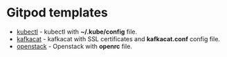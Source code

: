 # Gitpod templates

- [kubectl](https://github.com/ovhcloud-devrel/gitpod-templates/tree/main/kubectl) - kubectl with **~/.kube/config** file.
- [kafkacat](https://github.com/ovhcloud-devrel/gitpod-templates/tree/main/kafkacat) - kafkacat with SSL certificates and **kafkacat.conf** config file.
- [openstack](https://github.com/ovhcloud-devrel/gitpod-templates/tree/main/openstack) - Openstack with **openrc** file.

